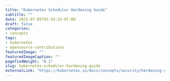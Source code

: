 ```yaml
---
title: "Kubernetes Scheduler Hardening Guide"
subtitle: ""
date: 2025-07-05T01:54:23-07:00
draft: false
categories:
- concepts
tags:
- kubernetes
- opensource-contributions
featuredImage: ""
featuredImageCaption: ""
pagefindWeight: "0.1"
slug: kubernetes-scheduler-hardening-guide
externalLink: "https://kubernetes.io/docs/concepts/security/hardening-guide/scheduler/"
---
```

